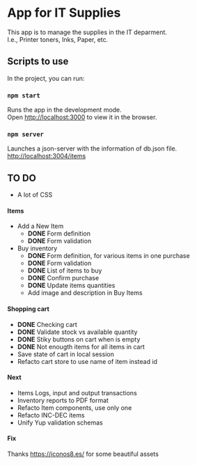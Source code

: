# App for IT Supplies

This app is to manage the supplies in the IT deparment.\
I.e., Printer toners, Inks, Paper, etc.

## Scripts to use

In the project, you can run:

### `npm start`

Runs the app in the development mode.\
Open [http://localhost:3000](http://localhost:3000) to view it in the browser.

### `npm server`

Launches a json-server with the information of db.json file.\
[http://localhost:3004/items](http://localhost:3004/items)


## TO DO

- A lot of CSS 

#### Items 

- Add a New Item
  - **DONE** Form definition
  - **DONE** Form validation
- Buy inventory
  - **DONE** Form definition, for various items in one purchase
  - **DONE** Form validation 
  - **DONE** List of items to buy
  - **DONE** Confirm purchase
  - **DONE** Update items quantities
  - Add image and description in Buy Items

#### Shopping cart

- **DONE** Checking cart
- **DONE** Validate stock vs available quantity 
- **DONE** Stiky buttons on cart when is empty
- **DONE** Not enougth items for all items in cart
- Save state of cart in local session
- Refacto cart store to use name of item instead id

#### Next
- Items Logs, input and output transactions
- Inventory reports to PDF format
- Refacto Item components, use only one
- Refacto INC-DEC items
- Unify Yup validation schemas
  
#### Fix



Thanks https://iconos8.es/ for some beautiful assets